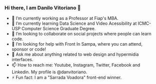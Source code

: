 ### Hi there, I am Danilo Vitoriano 👋


- 🔭 I’m currently working as a Professor at Fiap's MBA.
- 🌱 I’m currently learning Data Science and Video Acessibility at ICMC-USP Computer Science Graduate Degree.
- 👯 I’m looking to collaborate on social projects where people can learn code.
- 🤔 I’m looking for help with Front In Sampa, where you can attend, sponsor or code!
- 💬 Ask me about anything related to web design and hypermidia interfaces.
- 📫 How to reach me: Youtube, Instagram, Twitter, Facebook and Linkedin. My profile is @danvitoriano.
- ⚡ Fun fact: I am a "Sarrada Voadora" front-end winner.
